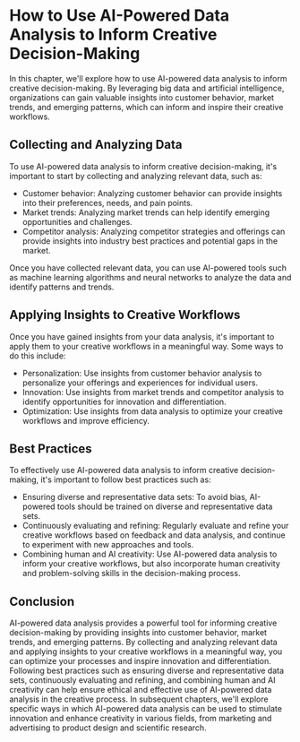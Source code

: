 # How to Use AI-Powered Data Analysis to Inform Creative Decision-Making

In this chapter, we'll explore how to use AI-powered data analysis to inform creative decision-making. By leveraging big data and artificial intelligence, organizations can gain valuable insights into customer behavior, market trends, and emerging patterns, which can inform and inspire their creative workflows.

Collecting and Analyzing Data
-----------------------------

To use AI-powered data analysis to inform creative decision-making, it's important to start by collecting and analyzing relevant data, such as:

* Customer behavior: Analyzing customer behavior can provide insights into their preferences, needs, and pain points.
* Market trends: Analyzing market trends can help identify emerging opportunities and challenges.
* Competitor analysis: Analyzing competitor strategies and offerings can provide insights into industry best practices and potential gaps in the market.

Once you have collected relevant data, you can use AI-powered tools such as machine learning algorithms and neural networks to analyze the data and identify patterns and trends.

Applying Insights to Creative Workflows
---------------------------------------

Once you have gained insights from your data analysis, it's important to apply them to your creative workflows in a meaningful way. Some ways to do this include:

* Personalization: Use insights from customer behavior analysis to personalize your offerings and experiences for individual users.
* Innovation: Use insights from market trends and competitor analysis to identify opportunities for innovation and differentiation.
* Optimization: Use insights from data analysis to optimize your creative workflows and improve efficiency.

Best Practices
--------------

To effectively use AI-powered data analysis to inform creative decision-making, it's important to follow best practices such as:

* Ensuring diverse and representative data sets: To avoid bias, AI-powered tools should be trained on diverse and representative data sets.
* Continuously evaluating and refining: Regularly evaluate and refine your creative workflows based on feedback and data analysis, and continue to experiment with new approaches and tools.
* Combining human and AI creativity: Use AI-powered data analysis to inform your creative workflows, but also incorporate human creativity and problem-solving skills in the decision-making process.

Conclusion
----------

AI-powered data analysis provides a powerful tool for informing creative decision-making by providing insights into customer behavior, market trends, and emerging patterns. By collecting and analyzing relevant data and applying insights to your creative workflows in a meaningful way, you can optimize your processes and inspire innovation and differentiation. Following best practices such as ensuring diverse and representative data sets, continuously evaluating and refining, and combining human and AI creativity can help ensure ethical and effective use of AI-powered data analysis in the creative process. In subsequent chapters, we'll explore specific ways in which AI-powered data analysis can be used to stimulate innovation and enhance creativity in various fields, from marketing and advertising to product design and scientific research.

